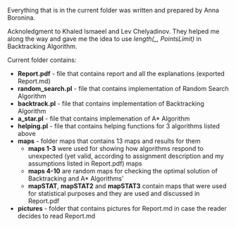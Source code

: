 Everything that is in the current folder was written and prepared by Anna Boronina.

Acknoledgment to Khaled Ismaeel and Lev Chelyadinov. They helped me along the way and gave me the idea to use *length(_, PointsLimit)* in Backtracking Algorithm.

Current folder contains:

- **Report.pdf** - file that contains report and all the explanations (exported Report.md)
- **random_search.pl** - file that contains implementation of Random Search Algorithm
- **backtrack.pl** - file that contains implementation of Backtracking Algorithm
- **a_star.pl** - file that contains implemenation of A* Algorithm
- **helping.pl** - file that contains helping functions for 3 algorithms listed above
- **maps** - folder maps that contains 13 maps and results for them
  - **maps 1-3** were used for showing how algorithms respond to unexpected (yet valid, according to assignment description and my assumptions listed in Report.pdf) maps
  - **maps 4-10** are random maps for checking the optimal solution of Backtracking and A* Algorithms’
  - **mapSTAT**, **mapSTAT2** and **mapSTAT3** contain maps that were used for statistical purposes and they are used and discussed in Report.pdf
- **pictures** - folder that contains pictures for Report.md in case the reader decides to read Report.md